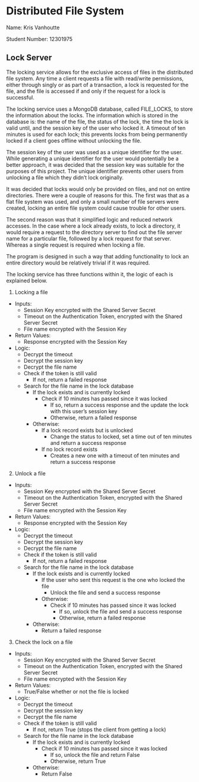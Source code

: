 # Distributed File System

Name: Kris Vanhoutte

Student Number: 12301975

## Lock Server

The locking service allows for the exclusive access of files in the distributed file system. Any time a client requests a file with read/write permissions, either through singly or as part of a transaction, a lock is requested for the file, and the file is accessed if and only if the request for a lock is successful.

The locking service uses a MongoDB database, called FILE_LOCKS, to store the information about the locks. The information which is stored in the database is: the name of the file, the status of the lock, the time the lock is valid until, and the session key of the user who locked it. A timeout of ten minutes is used for each lock; this prevents locks from being permanently locked if a client goes offline without unlocking the file. 

The session key of the user was used as a unique identifier for the user. While generating a unique identifier for the user would potentially be a better approach, it was decided that the session key was suitable for the purposes of this project. The unique identifier prevents other users from unlocking a file which they didn’t lock originally.

It was decided that locks would only be provided on files, and not on entire directories. There were a couple of reasons for this. The first was that as a flat file system was used, and only a small number of file servers were created, locking an entire file system could cause trouble for other users. 

The second reason was that it simplified logic and reduced network accesses. In the case where a lock already exists, to lock a directory, it would require a request to the directory server to find out the file server name for a particular file, followed by a lock request for that server. Whereas a single request is required when locking a file.

The program is designed in such a way that adding functionality to lock an entire directory would be relatively trivial if it was required.

The locking service has three functions within it, the logic of each is explained below.

1. Locking a file
  - Inputs: 
    - Session Key encrypted with the Shared Server Secret
    - Timeout on the Authentication Token, encrypted with the Shared Server Secret
    - File name encrypted with the Session Key
  - Return Values:
    - Response encrypted with the Session Key
  - Logic:
    - Decrypt the timeout
    - Decrypt the session key
    - Decrypt the file name
    - Check if the token is still valid
      - If not, return a failed response
    - Search for the file name in the lock database
      - If the lock exists and is currently locked
        - Check if 10 minutes has passed since it was locked
          - If so, return a success response and the update the lock with this user’s session key
          - Otherwise, return a failed response
      - Otherwise:
        - If a lock record exists but is unlocked
          - Change the status to locked, set a time out of ten minutes and return a success response
        - If no lock record exists
          - Creates a new one with a timeout of ten minutes and return a success response

2. Unlock a file
  - Inputs: 
    - Session Key encrypted with the Shared Server Secret
    - Timeout on the Authentication Token, encrypted with the Shared Server Secret
    - File name encrypted with the Session Key
  - Return Values:
    - Response encrypted with the Session Key
  - Logic:
    - Decrypt the timeout
    - Decrypt the session key
    - Decrypt the file name
    - Check if the token is still valid
      - If not, return a failed response
    - Search for the file name in the lock database
      - If the lock exists and is currently locked
        - If the user who sent this request is the one who locked the file
          - Unlock the file and send a success response
        - Otherwise:
          - Check if 10 minutes has passed since it was locked
            - If so, unlock the file and send a success response
            - Otherwise, return a failed response
      - Otherwise:
        - Return a failed response

3. Check the lock on a file
  - Inputs: 
    - Session Key encrypted with the Shared Server Secret
    - Timeout on the Authentication Token, encrypted with the Shared Server Secret
    - File name encrypted with the Session Key
  - Return Values:
    - True/False whether or not the file is locked
  - Logic:
    - Decrypt the timeout
    - Decrypt the session key
    - Decrypt the file name
    - Check if the token is still valid
      - If not, return True (stops the client from getting a lock)
    - Search for the file name in the lock database
      - If the lock exists and is currently locked
        - Check if 10 minutes has passed since it was locked 
          - If so, unlock the file and return False
          - Otherwise, return True
      - Otherwise:
        - Return False